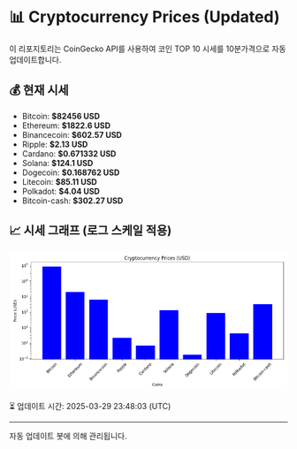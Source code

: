 
# 📊 Cryptocurrency Prices (Updated)

이 리포지토리는 CoinGecko API를 사용하여 코인 TOP 10 시세를 10분가격으로 자동 업데이트합니다.

## 💰 현재 시세
- Bitcoin: **$82456 USD**
- Ethereum: **$1822.6 USD**
- Binancecoin: **$602.57 USD**
- Ripple: **$2.13 USD**
- Cardano: **$0.671332 USD**
- Solana: **$124.1 USD**
- Dogecoin: **$0.168762 USD**
- Litecoin: **$85.11 USD**
- Polkadot: **$4.04 USD**
- Bitcoin-cash: **$302.27 USD**

## 📈 시세 그래프 (로그 스케일 적용)
![Crypto Prices](crypto_prices.png)

⏳ 업데이트 시간: 2025-03-29 23:48:03 (UTC)

---
자동 업데이트 봇에 의해 관리됩니다.
